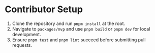 # Contributor Setup

1. Clone the repository and run `pnpm install` at the root.
2. Navigate to `packages/mvp` and use `pnpm build` or `pnpm dev` for local development.
3. Ensure `pnpm test` and `pnpm lint` succeed before submitting pull requests.
